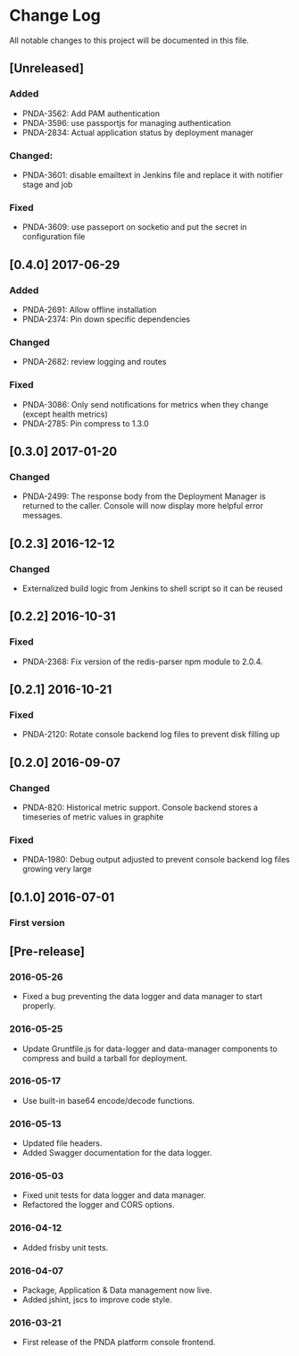 # Change Log
All notable changes to this project will be documented in this file.

## [Unreleased]
### Added
- PNDA-3562: Add PAM authentication
- PNDA-3596: use passportjs for managing authentication
- PNDA-2834: Actual application status by deployment manager

### Changed:
- PNDA-3601: disable emailtext in Jenkins file and replace it with notifier stage and job

### Fixed
- PNDA-3609: use passeport on socketio and put the secret in configuration file

## [0.4.0] 2017-06-29
### Added
- PNDA-2691: Allow offline installation
- PNDA-2374: Pin down specific dependencies
### Changed
- PNDA-2682: review logging and routes
### Fixed
- PNDA-3086: Only send notifications for metrics when they change (except health metrics)
- PNDA-2785: Pin compress to 1.3.0

## [0.3.0] 2017-01-20
### Changed
- PNDA-2499: The response body from the Deployment Manager is returned to the caller. Console will now display more helpful error messages.

## [0.2.3] 2016-12-12
### Changed
- Externalized build logic from Jenkins to shell script so it can be reused

## [0.2.2] 2016-10-31
### Fixed
 - PNDA-2368: Fix version of the redis-parser npm module to 2.0.4.

## [0.2.1] 2016-10-21
### Fixed
- PNDA-2120: Rotate console backend log files to prevent disk filling up

## [0.2.0] 2016-09-07
### Changed
- PNDA-820: Historical metric support. Console backend stores a timeseries of metric values in graphite
### Fixed
- PNDA-1980: Debug output adjusted to prevent console backend log files growing very large

## [0.1.0] 2016-07-01
### First version

## [Pre-release]

### 2016-05-26
- Fixed a bug preventing the data logger and data manager to start properly.

### 2016-05-25
- Update Gruntfile.js for data-logger and data-manager components to compress and build a tarball for deployment.

### 2016-05-17
- Use built-in base64 encode/decode functions.

### 2016-05-13
- Updated file headers.
- Added Swagger documentation for the data logger.

### 2016-05-03
- Fixed unit tests for data logger and data manager.
- Refactored the logger and CORS options.

### 2016-04-12
- Added frisby unit tests.

### 2016-04-07
- Package, Application & Data management now live. 
- Added jshint, jscs to improve code style.

### 2016-03-21
- First release of the PNDA platform console frontend.
